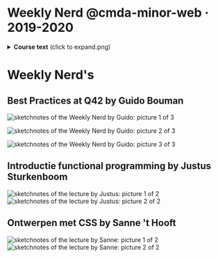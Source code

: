 # Weekly Nerd @cmda-minor-web · 2019-2020


<details>
  <summary><strong>Course text</strong> (click to expand.png)</summary>

Elke week is er op woensdagmiddag de Weekly Nerd:
Workshops, praatjes en lezingen van bedrijven en designers over het vakgebied. Nerd alert.

## Leerdoelen
- Kennismaken met het beroepenveld
- Orienteren op het vakgebied
- Vakgerelateerde artikelen leren schrijven

## Werkwijze
Elke week wordt er een presentatie gegeven door iemand uit het vakgebied.
Dit proberen we zo veel mogelijk bij bedrijven te organiseren.
Zo krijg je een goed beeld van het vakgebied en krijg je contacten in het werkveld.
Dat kan handig zijn voor als je een afstudeerstage zoekt, of een afstudeeropdracht.


Maak van iedere presentatie sketch-notes / aantekeningen en verzamel die op een blog.
Schrijf ook altijd een link-lijstje met (interessante.png) onderwerpen die aan bod zijn gekomen.


## Criteria
Er wordt van je verwacht dat je alle Weekly Nerds bijwoont.
Je mag niet meer dan 1 Weekly Nerd missen.
Als je meer dan 1 Weekly Nerd mist dan krijg je een vervangende opdracht.


3 keer schrijf je een uitgebreid artikel over een relevant onderwerp.
Bijvoorbeeld een eigen onderzoek naar een techniek of een (technische.png) analyse van een website die in een Weekly Nerd is behandeld.
Zorg voor juiste verwijzingen, bronvermelding en goede leesbare teksten.
Engels wordt aangeraden.

Je blog met de verslagen en artikelen moet voor de laatste week van de Meesterproef ingeleverd zijn.


### Voorbeelden van voorgaande jaren

* (https://medium.com/@vincentkempers_/functional-light-programming-helped-me-a-lot-99856a9ac0ff
* (https://codepen.io/servinnissen/post/plan-then-code
* (https://github.com/Jamerrone/weekly-nerd-blog/blob/master/articles/article-3.md
* (https://github.com/muise001/Weekly_Nerd#bruce-lawson---w3c-over-webstandards
* (https://medium.com/@vincentkempers_/my-experience-at-nlhtml5-x-cssday-df855997a191


## Programma

### Workshops, praatjes en lezingen


| Datum  |  Wat/Wie | Waar  | Link |
|---|---|---|---|
| 13 Februari  | Hidde de Vries - Toegankelijkheid en CSS expert bij W3C  | BPH 01B11  |   |
| 19 Februari  | Sanne 't Hoofd - Code en UX  | BPH 01B11  |   |
| 26 Februari  | FUNDA - Scrum en proof-of-concept  | Funda  |   |
| ~~11 Maart~~  | ~~Voorhoede - PE~~ | ~~de Voorhoede~~  |   |
| ~~18 Maart~~  | ~~Bol.com~~  | ~~Bol.com~~  |   |
|   |   |   |   |   |


</details>


# Weekly Nerd's
## Best Practices at Q42 by Guido Bouman
![sketchnotes of the Weekly Nerd by Guido: picture 1 of 3](https://github.com/deannabosschert/weekly-nerd-articles-2020/blob/master/docs/img/best_practices_at_q42_1.png)

![sketchnotes of the Weekly Nerd by Guido: picture 2 of 3](https://github.com/deannabosschert/weekly-nerd-articles-2020/blob/master/docs/img/best_practices_at_q42_2.png)

![sketchnotes of the Weekly Nerd by Guido: picture 3 of 3](https://github.com/deannabosschert/weekly-nerd-articles-2020/blob/master/docs/img/best_practices_at_q42_3.png)

## Introductie functional programming by Justus Sturkenboom

![sketchnotes of the lecture by Justus: picture 1 of 2](https://github.com/deannabosschert/weekly-nerd-articles-2020/blob/master/docs/img/introductie_functional_programming_1.png)
![sketchnotes of the lecture by Justus: picture 2 of 2](https://github.com/deannabosschert/weekly-nerd-articles-2020/blob/master/docs/img/introductie_functional_programming_2.png)


## Ontwerpen met CSS by Sanne 't Hooft
![sketchnotes of the lecture by Sanne: picture 1 of 2](https://github.com/deannabosschert/weekly-nerd-articles-2020/blob/master/docs/img/ontwerpen_met_css_1.png)
![sketchnotes of the lecture by Sanne: picture 2 of 2](https://github.com/deannabosschert/weekly-nerd-articles-2020/blob/master/docs/img/ontwerpen_met_css_2.png)
